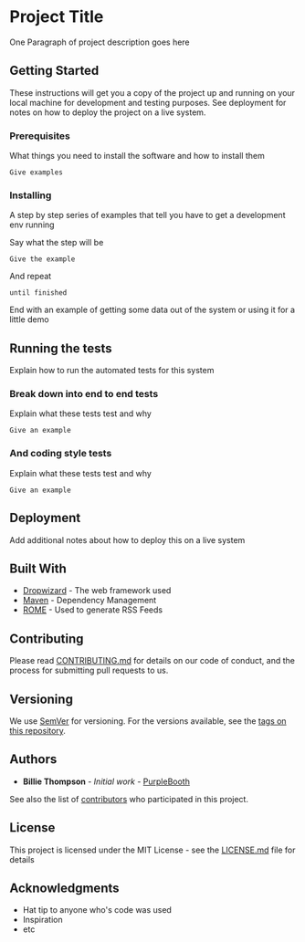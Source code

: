 <!-- # ngx-finviet
ngx-finviet
 -->
 # Project Title

 One Paragraph of project description goes here

 ## Getting Started

 These instructions will get you a copy of the project up and running on your local machine for development and testing purposes. See deployment for notes on how to deploy the project on a live system.

 ### Prerequisites

 What things you need to install the software and how to install them

 ```
 Give examples
 ```

 ### Installing

 A step by step series of examples that tell you have to get a development env running

 Say what the step will be

 ```
 Give the example
 ```

 And repeat

 ```
 until finished
 ```

 End with an example of getting some data out of the system or using it for a little demo

 ## Running the tests

 Explain how to run the automated tests for this system

 ### Break down into end to end tests

 Explain what these tests test and why

 ```
 Give an example
 ```

 ### And coding style tests

 Explain what these tests test and why

 ```
 Give an example
 ```

 ## Deployment

 Add additional notes about how to deploy this on a live system

 ## Built With

 * [Dropwizard](http://www.dropwizard.io/1.0.2/docs/) - The web framework used
 * [Maven](https://maven.apache.org/) - Dependency Management
 * [ROME](https://rometools.github.io/rome/) - Used to generate RSS Feeds

 ## Contributing

 Please read [CONTRIBUTING.md](https://gist.github.com/PurpleBooth/b24679402957c63ec426) for details on our code of conduct, and the process for submitting pull requests to us.

 ## Versioning

 We use [SemVer](http://semver.org/) for versioning. For the versions available, see the [tags on this repository](https://github.com/your/project/tags). 

 ## Authors

 * **Billie Thompson** - *Initial work* - [PurpleBooth](https://github.com/PurpleBooth)

 See also the list of [contributors](https://github.com/your/project/contributors) who participated in this project.

 ## License

 This project is licensed under the MIT License - see the [LICENSE.md](LICENSE.md) file for details

 ## Acknowledgments

 * Hat tip to anyone who's code was used
 * Inspiration
 * etc
